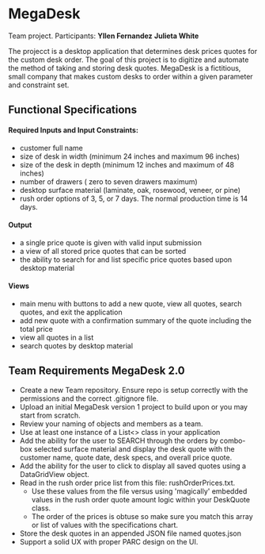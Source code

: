 # MegaDesk
Team project.
Participants:
**Yllen Fernandez**
**Julieta White**

The projecct is a desktop application that determines desk prices quotes for the custom desk order. 
The goal of this project is to digitize and automate the method of taking and storing desk quotes. 
MegaDesk is a fictitious, small company that makes custom desks to order within a given parameter and constraint set. 

## Functional Specifications
#### Required Inputs and Input Constraints:
+ customer full name
+ size of desk in width (minimum 24 inches and maximum 96 inches)
+ size of the desk in depth (minimum 12 inches and maximum of 48 inches)
+ number of drawers ( zero to seven drawers maximum)
+ desktop surface material (laminate, oak, rosewood, veneer, or pine)
+ rush order options of 3, 5, or 7 days. The normal production time is 14 days.
#### Output
+ a single price quote is given with valid input submission
+ a view of all stored price quotes that can be sorted
+ the ability to search for and list specific price quotes based upon desktop material
#### Views
+ main menu with buttons to add a new quote, view all quotes, search quotes, and exit the application
+ add new quote with a confirmation summary of the quote including the total price
+ view all quotes in a list
+ search quotes by desktop material

## Team Requirements MegaDesk 2.0
+ Create a new Team repository. Ensure repo is setup correctly with the permissions and the correct .gitignore file.
+ Upload an initial MegaDesk version 1 project to build upon or you may start from scratch. 
+ Review your naming of objects and members as a team.
+ Use at least one instance of a List<> class in your application
+ Add the ability for the user to SEARCH through the orders by combo-box selected surface material and display the desk quote with the customer name, quote date, desk specs, and overall price quote.
+ Add the ability for the user to click to display all saved quotes using a DataGridView object.
+ Read in the rush order price list from this file: rushOrderPrices.txt.
  - Use these values from the file versus using 'magically' embedded values in the rush order quote amount logic within your DeskQuote class.
  - The order of the prices is obtuse so make sure you match this array or list of values with the specifications chart.
+ Store the desk quotes in an appended JSON file named quotes.json
+ Support a solid UX with proper PARC design on the UI.



